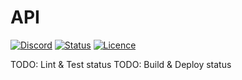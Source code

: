 # API
[![Discord](https://img.shields.io/static/v1?label=Tech%20With%20Tim&logo=discord&message=%3E20k%20members&color=%237289DA&logoColor=white)](https://discord.gg/twt)
[![Status](https://img.shields.io/website?url=https%3A%2F%2Fapi.dev.twtcodejam.net)](https://api.dev.twtcodejam.net) <!-- TODO: Switch to main API link. -->
[![Licence](https://img.shields.io/badge/license-MIT-green)](LICENCE)

TODO: Lint & Test status
TODO: Build & Deploy status
